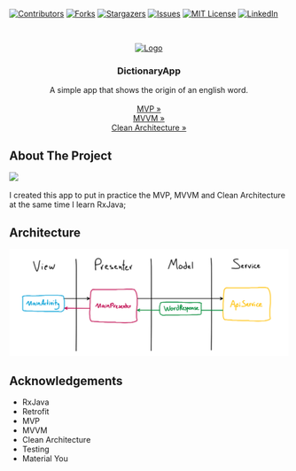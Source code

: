 [![Contributors][contributors-shield]][contributors-url]
[![Forks][forks-shield]][forks-url]
[![Stargazers][stars-shield]][stars-url]
[![Issues][issues-shield]][issues-url]
[![MIT License][license-shield]][license-url]
[![LinkedIn][linkedin-shield]][linkedin-url]



<!-- PROJECT LOGO -->
<br />
<p align="center">
  <a href="https://github.com/othneildrew/Best-README-Template">
    <img src="https://logos-world.net/wp-content/uploads/2021/08/Android-Logo-2017-2019.png" alt="Logo" width="80" height="40">
  </a>

  <h3 align="center">DictionaryApp</h3>

  <p align="center">
    A simple app that shows the origin of an english word.
    <br />
    <br />
    <a href="https://github.com/arthurgonzaga/DictionaryApp">MVP »</a>
    <br />
    <a href="https://github.com/arthurgonzaga/DictionaryApp">MVVM »</a>
    <br />
    <a href="https://github.com/arthurgonzaga/DictionaryApp/issues">Clean Architecture »</a>
    <br />
  </p>
</p>

<!-- ABOUT THE PROJECT -->
## About The Project

![](https://media3.giphy.com/media/ktIFEnxUNhzsNOOsVk/giphy.gif?cid=790b761160defca45fe634fbb2ed202c5b4298afc88766e6&rid=giphy.gif&ct=g)

I created this app to put in practice the MVP, MVVM and Clean Architecture at the same time I learn RxJava;

## Architecture

![](images/mvp.png)

<!-- ACKNOWLEDGEMENTS -->
## Acknowledgements
* RxJava
* Retrofit
* MVP
* MVVM
* Clean Architecture
* Testing
* Material You



<!-- MARKDOWN LINKS & IMAGES -->
<!-- https://www.markdownguide.org/basic-syntax/#reference-style-links -->
[contributors-shield]: http://img.shields.io/github/contributors/arthurgonzaga/DictionaryApp?style=flat-square
[contributors-url]: https://github.com/arthurgonzaga/DictionaryApp/graphs/contributors?style=flat-square
[forks-shield]: https://img.shields.io/github/forks/arthurgonzaga/DictionaryApp.svg?style=flat-square
[forks-url]: https://github.com/arthurgonzaga/DictionaryApp/network/members
[stars-shield]: https://img.shields.io/github/stars/arthurgonzaga/DictionaryApp.svg?style=flat-square
[stars-url]: https://github.com/arthurgonzaga/DictionaryApp/stargazers
[issues-shield]: https://img.shields.io/github/issues/arthurgonzaga/DictionaryApp.svg?style=flat-square
[issues-url]: https://github.com/arthurgonzaga/DictionaryApp/issues
[license-shield]: https://img.shields.io/github/license/arthurgonzaga/DictionaryApp.svg?style=flat-square
[license-url]: https://github.com/arthurgonzaga/DictionaryApp/blob/master/LICENSE.txt
[linkedin-shield]: https://img.shields.io/badge/-LinkedIn-black.svg?style=flat-square&logo=linkedin&colorB=555
[linkedin-url]: https://linkedin.com/in/arthur-ribeiro-41b4a71a9

